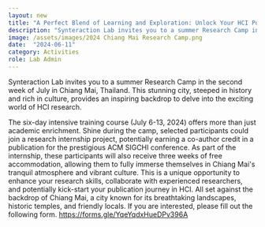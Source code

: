 ```yaml
---
layout: new
title: "A Perfect Blend of Learning and Exploration: Unlock Your HCI Potential in Our Research Camp in Chiang Mai this Summer"
description: "Synteraction Lab invites you to a summer Research Camp in the second week of July in Chiang Mai, Thailand."
image: /assets/images/2024 Chiang Mai Research Camp.png
date:  "2024-06-11"
category: Activities
role: Lab Admin
---
```

Synteraction Lab invites you to a summer Research Camp in the second week of July in Chiang Mai, Thailand. This stunning city, steeped in history and rich in culture, provides an inspiring backdrop to delve into the exciting world of HCI research.

The six-day intensive training course (July 6-13, 2024) offers more than just academic enrichment. Shine during the camp, selected participants could join a research internship project, potentially earning a co-author credit in a publication for the prestigious ACM SIGCHI conference. As part of the internship, these participants will also receive three weeks of free accommodation, allowing them to fully immerse themselves in Chiang Mai's tranquil atmosphere and vibrant culture.
This is a unique opportunity to enhance your research skills, collaborate with experienced researchers, and potentially kick-start your publication journey in HCI. All set against the backdrop of Chiang Mai, a city known for its breathtaking landscapes, historic temples, and friendly locals.
If you are interested, please fill out the following form. https://forms.gle/YqeYqdxHueDPv396A
